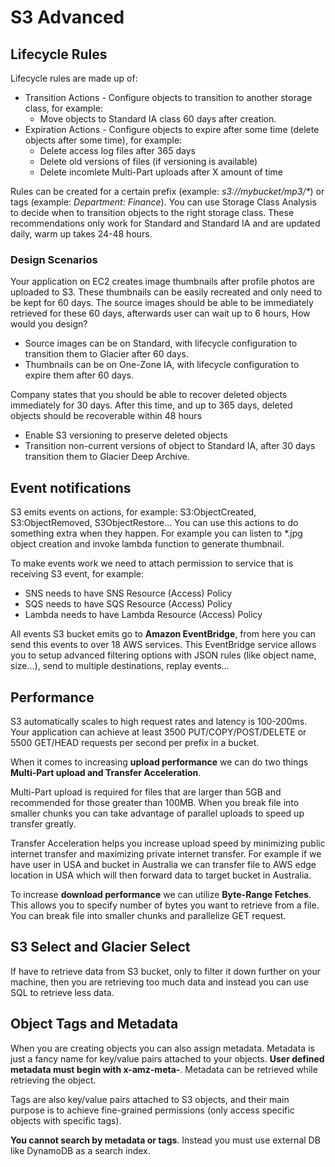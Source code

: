 # S3 Advanced

## Lifecycle Rules

Lifecycle rules are made up of:

- Transition Actions - Configure objects to transition to another storage class, for example:
  - Move objects to Standard IA class 60 days after creation.
- Expiration Actions - Configure objects to expire after some time (delete objects after some time), for example:
  - Delete access log files after 365 days
  - Delete old versions of files (if versioning is available)
  - Delete incomlete Multi-Part uploads after X amount of time

Rules can be created for a certain prefix (example: _s3://mybucket/mp3/\*_) or tags (example: _Department: Finance_). You can use Storage Class Analysis to decide when to transition objects to the right storage class. These recommendations only work for Standard and Standard IA and are updated daily, warm up takes 24-48 hours.

### Design Scenarios

Your application on EC2 creates image thumbnails after profile photos are uploaded to S3. These thumbnails can be easily recreated and only need to be kept for 60 days. The source images should be able to be immediately retrieved for these 60 days, afterwards user can wait up to 6 hours, How would you design?

- Source images can be on Standard, with lifecycle configuration to transition them to Glacier after 60 days.
- Thumbnails can be on One-Zone IA, with lifecycle configuration to expire them after 60 days.

Company states that you should be able to recover deleted objects immediately for 30 days. After this time, and up to 365 days, deleted objects should be recoverable within 48 hours

- Enable S3 versioning to preserve deleted objects
- Transition non-current versions of object to Standard IA, after 30 days transition them to Glacier Deep Archive.

## Event notifications

S3 emits events on actions, for example: S3:ObjectCreated, S3:ObjectRemoved, S3ObjectRestore... You can use this actions to do something extra when they happen. For example you can listen to \*.jpg object creation and invoke lambda function to generate thumbnail.

To make events work we need to attach permission to service that is receiving S3 event, for example:

- SNS needs to have SNS Resource (Access) Policy
- SQS needs to have SQS Resource (Access) Policy
- Lambda needs to have Lambda Resource (Access) Policy

All events S3 bucket emits go to **Amazon EventBridge**, from here you can send this events to over 18 AWS services. This EventBridge service allows you to setup advanced filtering options with JSON rules (like object name, size...), send to multiple destinations, replay events...

## Performance

S3 automatically scales to high request rates and latency is 100-200ms. Your application can achieve at least 3500 PUT/COPY/POST/DELETE or 5500 GET/HEAD requests per second per prefix in a bucket.

When it comes to increasing **upload performance** we can do two things **Multi-Part upload and Transfer Acceleration**.

Multi-Part upload is required for files that are larger than 5GB and recommended for those greater than 100MB. When you break file into smaller chunks you can take advantage of parallel uploads to speed up transfer greatly.

Transfer Acceleration helps you increase upload speed by minimizing public internet transfer and maximizing private internet transfer. For example if we have user in USA and bucket in Australia we can transfer file to AWS edge location in USA which will then forward data to target bucket in Australia.

To increase **download performance** we can utilize **Byte-Range Fetches**. This allows you to specify number of bytes you want to retrieve from a file. You can break file into smaller chunks and parallelize GET request.

## S3 Select and Glacier Select

If have to retrieve data from S3 bucket, only to filter it down further on your machine, then you are retrieving too much data and instead you can use SQL to retrieve less data.

## Object Tags and Metadata

When you are creating objects you can also assign metadata. Metadata is just a fancy name for key/value pairs attached to your objects. **User defined metadata must begin with x-amz-meta-**. Metadata can be retrieved while retrieving the object.

Tags are also key/value pairs attached to S3 objects, and their main purpose is to achieve fine-grained permissions (only access specific objects with specific tags).

**You cannot search by metadata or tags**. Instead you must use external DB like DynamoDB as a search index.
